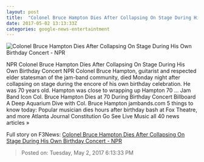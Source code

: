 ```yaml
---
layout: post
title:  "Colonel Bruce Hampton Dies After Collapsing On Stage During His Own Birthday Concert - NPR"
date: 2017-05-02 13:13:33Z
categories: google-news-entertaintment
---
```


![Colonel Bruce Hampton Dies After Collapsing On Stage During His Own Birthday Concert - NPR](https://media.npr.org/assets/img/2017/05/02/gettyimages-675657710_wide-7d2a469fb5f0f8d740105a3b2ddb8e5cb7542ba0.jpg?s=1400)

NPR Colonel Bruce Hampton Dies After Collapsing On Stage During His Own Birthday Concert NPR Colonel Bruce Hampton, guitarist and respected elder statesman of the jam-band community, died Monday night after collapsing on stage during the encore of his own birthday celebration. He was 70 years old. Hampton was close to wrapping up Hampton 70 ... Jam Band Icon Col. Bruce Hampton Dies at 70 During Birthday Concert Billboard A Deep Aquarium Dive with Col. Bruce Hampton jambands.com 5 things to know today: Popular musician dies hours after birthday bash at Fox Theatre, and more Atlanta Journal Constitution Go See Live Music all 40 news articles »


Full story on F3News: [Colonel Bruce Hampton Dies After Collapsing On Stage During His Own Birthday Concert - NPR](http://www.f3nws.com/n/Kb4fxG)

> Posted on: Tuesday, May 2, 2017 6:13:33 PM

